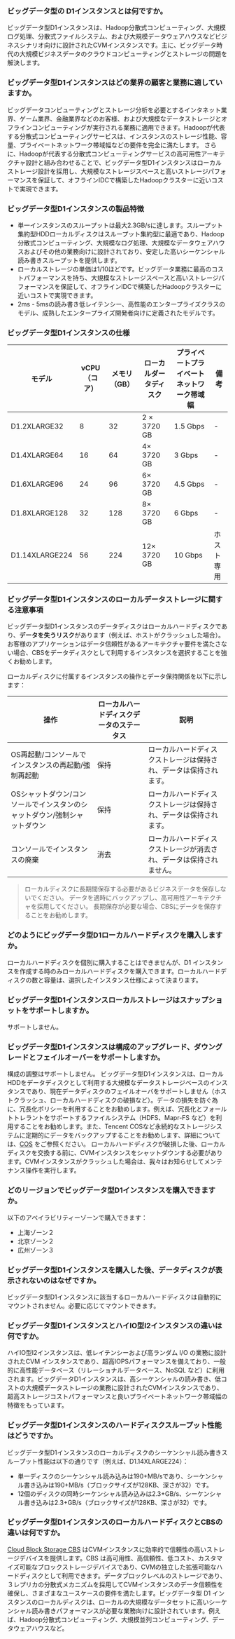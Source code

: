 
### ビッグデータ型の D1インスタンスとは何ですか。

ビッグデータ型D1インスタンスは、Hadoop分散式コンピューティング、大規模ログ処理、分散式ファイルシステム、および大規模データウェアハウスなどビジネスシナリオ向けに設計されたCVMインスタンスです。主に、ビッグデータ時代の大規模ビジネスデータのクラウドコンピューティングとストレージの問題を解決します。

### ビッグデータ型D1インスタンスはどの業界の顧客と業務に適していますか。

ビッグデータコンピューティングとストレージ分析を必要とするインタネット業界、ゲーム業界、金融業界などのお客様、および大規模なデータストレージとオフラインコンピューティングが実行される業務に適用できます。Hadoopが代表する分散式コンピューティングサービスは、インスタンスのストレージ性能、容量、プライベートネットワーク帯域幅などの要件を完全に満たします。
さらに、Hadoopが代表する分散式コンピューティングサービスの高可用性アーキテクチャ設計と組み合わせることで、ビッグデータ型D1インスタンスはローカルストレージ設計を採用し、大規模なストレージスペースと高いストレージパフォーマンスを保証して、オフラインIDCで構築したHadoopクラスターに近いコストで実現できます。

### ビッグデータ型D1インスタンスの製品特徴

* 単一インスタンスのスループットは最大2.3GB/sに達します。スループット集約型HDDローカルディスクはスループット集約型に最適であり、Hadoop 分散式コンピューティング、大規模なログ処理、大規模なデータウェアハウスおよびその他の業務向けに設計されており、安定した高いシーケンシャル読み書きスループットを提供します。　
* ローカルストレージの単価は1/10ほどです。ビッグデータ業務に最高のコストパフォーマンスを持ち、大規模なストレージスペースと高いストレージパフォーマンスを保証して、オフラインIDCで構築したHadoopクラスターに近いコストで実現できます。
* 2ms - 5msの読み書き低レイテンシー、高性能のエンタープライズクラスのモデル、成熟したエンタープライズ開発者向けに定義されたモデルです。

### ビッグデータ型D1インスタンスの仕様

|モデル  |vCPU（コア）  | メモリ（GB）  | ローカルダータディスク | プライベートプライベートネットワーク帯域幅  |備考 |
|-------|----|------|------|------|------|
| D1.2XLARGE32  | 8  | 32  | 2 × 3720 GB  |1.5 Gbps |-|
|D1.4XLARGE64  | 16  | 64 | 4× 3720 GB| 3 Gbps |-|
| D1.6XLARGE96  | 24  | 96  | 6× 3720 GB  | 4.5 Gbps | -|
| D1.8XLARGE128  | 32  | 128  | 8× 3720 GB | 6 Gbps | -|
| D1.14XLARGE224  | 56  | 224  | 12× 3720 GB  | 10 Gbps |  ホスト専用 |

### ビッグデータ型D1インスタンスのローカルデータストレージに関する注意事項

ビッグデータ型D1インスタンスのデータディスクはローカルハードディスクであり、**データを失うリスク**があります（例えば、ホストがクラッシュした場合）。お客様のアプリケーションはデータ信頼性があるアーキテクチャ要件を満たさない場合、CBSをデータディスクとして利用するインスタンスを選択することを強くお勧めします。

ローカルディスクに付属するインスタンスの操作とデータ保持関係を以下に示します：

|操作 |ローカルハードディスクデータのステータス |説明|
|------|-----|-----|
| OS再起動/コンソールでインスタンスの再起動/強制再起動  | 保持 | ローカルハードディスクストレージは保持され、データは保持されます。 |
| OSシャットダウン/コンソールでインスタンのシャットダウン/強制シャットダウン | 保持 | ローカルハードディスクストレージは保持され、データは保持されます。 |
| コンソールでインスタンスの廃棄 | 消去 | ローカルハードディスクストレージが消去され、データは保持されません。 |

> ローカルディスクに長期間保存する必要があるビジネスデータを保存しないでください。 データを適時にバックアップし、高可用性アーキテクチャを採用してください。 長期保存が必要な場合、CBSにデータを保存することをお勧めします。

### どのようにビッグデータ型D1ローカルハードディスクを購入しますか。

ローカルハードディスクを個別に購入することはできませんが、D1 インスタンスを作成する時のみローカルハードディスクを購入できます。ローカルハードディスクの数と容量は、選択したインスタンス仕様によって決まります。

### ビッグデータ型D1インスタンスローカルストレージはスナップショットをサポートしますか。
サポートしません。

### ビッグデータ型D1インスタンスは構成のアップグレード、ダウングレードとフェイルオーバーをサポートしますか。

構成の調整はサポートしません。
ビッグデータ型D1インスタンスは、ローカルHDDをデータディスクとして利用する大規模なデータストレージベースのインスタンスであり、現在データディスクのフェイルオーバをサポートしません（ホストクラッシュ、ローカルハードディスクの破損など）。データの損失を防ぐ為に、冗長化ポリシーを利用することをお勧めします。例えば、冗長化とフォールトトレラントをサポートするファイルシステム（HDFS、Mapr-FS など）を利用することをお勧めします。また、Tencent COSなど永続的なストレージシステムに定期的にデータをバックアップすることをお勧めします、詳細については、[COS](https://cloud.tencent.com/document/product/436) をご参照ください。
ローカルハードディスクが破損した後、ローカルディスクを交換する前に、CVMインスタンスをシャットダウンする必要があります。CVMインスタンスがクラッシュした場合は、我々はお知らせしてメンテナンス操作を実行します。

### どのリージョンでビッグデータ型D1インスタンスを購入できますか。

以下のアベイラビリティーゾーンで購入できます：
* 上海ゾーン２
* 北京ゾーン２
* 広州ゾーン３


### ビッグデータ型D1インスタンスを購入した後、データディスクが表示されないのはなぜですか。

ビッグデータ型D1インスタンスに該当するローカルハードディスクは自動的にマウントされません。必要に応じてマウントできます。

### ビッグデータ型D1インスタンスとハイIO型I2インスタンスの違いは何ですか。

ハイIO型I2インスタンスは、低レイテンシーおよび高ランダム I/O の業務に設計されたCVM インスタンスであり、超高IOPSパフォーマンスを備えており、一般的に高性能データベース（リレーショナルデータベース、NoSQL など）に利用されます。ビッグデータD1インスタンスは、高シーケンシャルの読み書き、低コストの大規模データストレージの業務に設計されたCVMインスタンスであり、超高ストレージコストパフォーマンスと良いプライベートネットワーク帯域幅の特徴をもっています。

### ビッグデータ型D1インスタンスのハードディスクスループット性能はどうですか。

ビッグデータ型D1インスタンスのローカルディスクのシーケンシャル読み書きスループット性能は以下の通りです（例えば、D1.14XLARGE224）：
* 単一ディスクのシーケンシャル読み込みは190+MB/sであり、シーケンシャル書き込みは190+MB/s（ブロックサイズが128KB、深さが32）です。
* 12個のディスクの同時シーケンシャル読み込みは2.3+GB/s、シーケンシャル書き込みは2.3+GB/s（ブロックサイズが128KB、深さが32）です。

### ビッグデータ型D1インスタンスのローカルハードディスクとCBSの違いは何ですか。

[Cloud Block Storage CBS](https://cloud.tencent.com/document/product/362) はCVMインスタンスに効率的で信頼性の高いストレージデバイスを提供します。CBS は高可用性、高信頼性、低コスト、カスタマイズ可能なブロックストレージデバイスであり、CVMの独立した拡張可能なハードディスクとして利用できます。データブロックレベルのストレージであり、３レプリカの分散式メカニズムを採用してCVMインスタンスのデータ信頼性を確保し、さまざまなユースケースの要件を満たします。ビッグデータ型 D1 インスタンスのローカルディスクは、ローカルの大規模なデータセットに高いシーケンシャル読み書きパフォーマンスが必要な業務向けに設計されています。例えば、Hadoop分散式コンピューティング、大規模並列コンピューティング、データウェアハウスなど。

